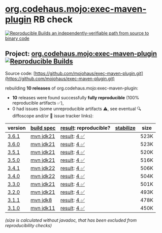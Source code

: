 [org.codehaus.mojo:exec-maven-plugin](https://central.sonatype.com/artifact/org.codehaus.mojo/exec-maven-plugin/versions) RB check
=======

[![Reproducible Builds](https://reproducible-builds.org/images/logos/rb.svg) an independently-verifiable path from source to binary code](https://reproducible-builds.org/)

## Project: [org.codehaus.mojo:exec-maven-plugin](https://central.sonatype.com/artifact/org.codehaus.mojo/exec-maven-plugin/versions) [![Reproducible Builds](https://img.shields.io/endpoint?url=https://raw.githubusercontent.com/jvm-repo-rebuild/reproducible-central/master/content/org/codehaus/mojo/exec-maven-plugin/badge.json)](https://github.com/jvm-repo-rebuild/reproducible-central/blob/master/content/org/codehaus/mojo/exec-maven-plugin/README.md)

Source code: [https://github.com/mojohaus/exec-maven-plugin.git](https://github.com/mojohaus/exec-maven-plugin.git)

rebuilding **10 releases** of org.codehaus.mojo:exec-maven-plugin:
- **10** releases were found successfully **fully reproducible** (100% reproducible artifacts :white_check_mark:),
- 0 had issues (some unreproducible artifacts :warning:, see eventual :mag: diffoscope and/or :memo: issue tracker links):

| version | [build spec](/BUILDSPEC.md) | [result](https://reproducible-builds.org/docs/jvm/): reproducible? | [stabilize](https://github.com/google/oss-rebuild/blob/main/cmd/stabilize/README.md) | size |
| -- | --------- | ------ | ------ | -- |
| [3.6.1](https://central.sonatype.com/artifact/org.codehaus.mojo/exec-maven-plugin/3.6.1/pom) | [mvn jdk21](exec-maven-plugin-3.6.1.buildspec) | [result](exec-maven-plugin-3.6.1.buildinfo): [4 :white_check_mark: ](exec-maven-plugin-3.6.1.buildcompare) | | 523K |
| [3.6.0](https://central.sonatype.com/artifact/org.codehaus.mojo/exec-maven-plugin/3.6.0/pom) | [mvn jdk21](exec-maven-plugin-3.6.0.buildspec) | [result](exec-maven-plugin-3.6.0.buildinfo): [4 :white_check_mark: ](exec-maven-plugin-3.6.0.buildcompare) | | 523K |
| [3.5.1](https://central.sonatype.com/artifact/org.codehaus.mojo/exec-maven-plugin/3.5.1/pom) | [mvn jdk21](exec-maven-plugin-3.5.1.buildspec) | [result](exec-maven-plugin-3.5.1.buildinfo): [4 :white_check_mark: ](exec-maven-plugin-3.5.1.buildcompare) | | 520K |
| [3.5.0](https://central.sonatype.com/artifact/org.codehaus.mojo/exec-maven-plugin/3.5.0/pom) | [mvn jdk21](exec-maven-plugin-3.5.0.buildspec) | [result](exec-maven-plugin-3.5.0.buildinfo): [4 :white_check_mark: ](exec-maven-plugin-3.5.0.buildcompare) | | 516K |
| [3.4.1](https://central.sonatype.com/artifact/org.codehaus.mojo/exec-maven-plugin/3.4.1/pom) | [mvn jdk22](exec-maven-plugin-3.4.1.buildspec) | [result](exec-maven-plugin-3.4.1.buildinfo): [4 :white_check_mark: ](exec-maven-plugin-3.4.1.buildcompare) | | 506K |
| [3.4.0](https://central.sonatype.com/artifact/org.codehaus.mojo/exec-maven-plugin/3.4.0/pom) | [mvn jdk22](exec-maven-plugin-3.4.0.buildspec) | [result](exec-maven-plugin-3.4.0.buildinfo): [4 :white_check_mark: ](exec-maven-plugin-3.4.0.buildcompare) | | 504K |
| [3.3.0](https://central.sonatype.com/artifact/org.codehaus.mojo/exec-maven-plugin/3.3.0/pom) | [mvn jdk21](exec-maven-plugin-3.3.0.buildspec) | [result](exec-maven-plugin-3.3.0.buildinfo): [4 :white_check_mark: ](exec-maven-plugin-3.3.0.buildcompare) | | 501K |
| [3.2.0](https://central.sonatype.com/artifact/org.codehaus.mojo/exec-maven-plugin/3.2.0/pom) | [mvn jdk21](exec-maven-plugin-3.2.0.buildspec) | [result](exec-maven-plugin-3.2.0.buildinfo): [4 :white_check_mark: ](exec-maven-plugin-3.2.0.buildcompare) | | 493K |
| [3.1.1](https://central.sonatype.com/artifact/org.codehaus.mojo/exec-maven-plugin/3.1.1/pom) | [mvn jdk8](exec-maven-plugin-3.1.1.buildspec) | [result](exec-maven-plugin-3.1.1.buildinfo): [4 :white_check_mark: ](exec-maven-plugin-3.1.1.buildcompare) | | 478K |
| [3.1.0](https://central.sonatype.com/artifact/org.codehaus.mojo/exec-maven-plugin/3.1.0/pom) | [mvn jdk11](exec-maven-plugin-3.1.0.buildspec) | [result](exec-maven-plugin-3.1.0.buildinfo): [4 :white_check_mark: ](exec-maven-plugin-3.1.0.buildcompare) | | 450K |

<i>(size is calculated without javadoc, that has been excluded from reproducibility checks)</i>
